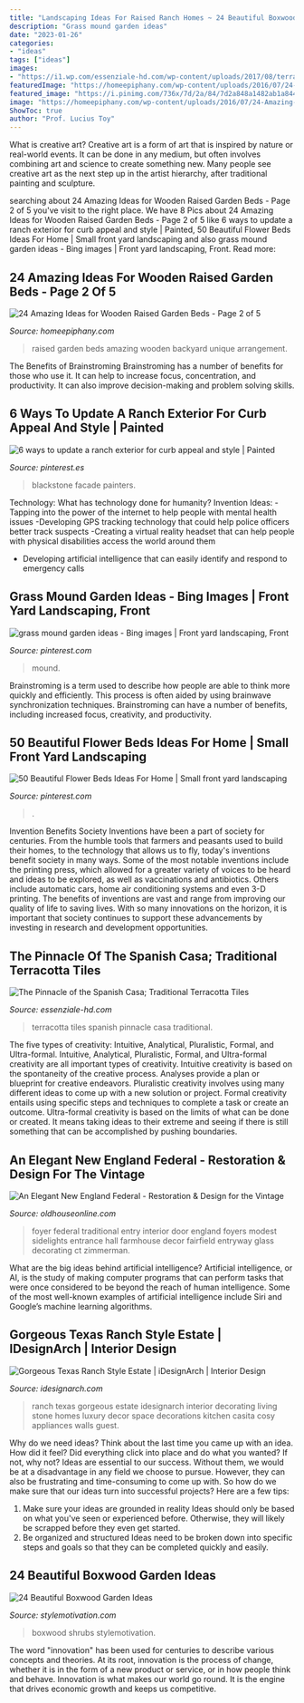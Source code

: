 ```yaml
---
title: "Landscaping Ideas For Raised Ranch Homes ~ 24 Beautiful Boxwood Garden Ideas"
description: "Grass mound garden ideas"
date: "2023-01-26"
categories:
- "ideas"
tags: ["ideas"]
images:
- "https://i1.wp.com/essenziale-hd.com/wp-content/uploads/2017/08/terracotta-tiles-8.jpg?resize=550%2C734"
featuredImage: "https://homeepiphany.com/wp-content/uploads/2016/07/24-Amazing-Ideas-for-Wooden-Raised-Garden-Beds-8.jpg"
featured_image: "https://i.pinimg.com/736x/7d/2a/84/7d2a848a1482ab1a84499ca8f0d82590.jpg"
image: "https://homeepiphany.com/wp-content/uploads/2016/07/24-Amazing-Ideas-for-Wooden-Raised-Garden-Beds-8.jpg"
ShowToc: true
author: "Prof. Lucius Toy"
---
```



What is creative art?
Creative art is a form of art that is inspired by nature or real-world events. It can be done in any medium, but often involves combining art and science to create something new. Many people see creative art as the next step up in the artist hierarchy, after traditional painting and sculpture.

	

		
searching about 24 Amazing Ideas for Wooden Raised Garden Beds - Page 2 of 5 you've visit to the right place. We have 8 Pics about 24 Amazing Ideas for Wooden Raised Garden Beds - Page 2 of 5 like 6 ways to update a ranch exterior for curb appeal and style | Painted, 50 Beautiful Flower Beds Ideas For Home | Small front yard landscaping and also grass mound garden ideas - Bing images | Front yard landscaping, Front. Read more:
		
    
## 24 Amazing Ideas For Wooden Raised Garden Beds - Page 2 Of 5

<img loading=lazy src="https://homeepiphany.com/wp-content/uploads/2016/07/24-Amazing-Ideas-for-Wooden-Raised-Garden-Beds-8.jpg" onerror="this.onerror=null;this.src='https://tse4.mm.bing.net/th?id=OIP.9PbWR_0Divs5bJZZU-sRBQHaE8&amp;pid=15.1';" alt="24 Amazing Ideas for Wooden Raised Garden Beds - Page 2 of 5">

_Source: homeepiphany.com_

>raised garden beds amazing wooden backyard unique arrangement. 

	

The Benefits of Brainstroming
Brainstroming has a number of benefits for those who use it. It can help to increase focus, concentration, and productivity. It can also improve decision-making and problem solving skills.

    
## 6 Ways To Update A Ranch Exterior For Curb Appeal And Style | Painted

<img loading=lazy src="https://i.pinimg.com/736x/7d/2a/84/7d2a848a1482ab1a84499ca8f0d82590.jpg" onerror="this.onerror=null;this.src='https://tse1.mm.bing.net/th?id=OIP.KFiR3Wn-5WmbgHevS1aTwQHaFj&amp;pid=15.1';" alt="6 ways to update a ranch exterior for curb appeal and style | Painted">

_Source: pinterest.es_

>blackstone facade painters. 

	

Technology: What has technology done for humanity?
Invention Ideas: 
-Tapping into the power of the internet to help people with mental health issues 
-Developing GPS tracking technology that could help police officers better track suspects 
-Creating a virtual reality headset that can help people with physical disabilities access the world around them 
- Developing artificial intelligence that can easily identify and respond to emergency calls

    
## Grass Mound Garden Ideas - Bing Images | Front Yard Landscaping, Front

<img loading=lazy src="https://i.pinimg.com/736x/02/12/c2/0212c2b371fa40d0ef5c6a3de28c4b02.jpg" onerror="this.onerror=null;this.src='https://tse1.mm.bing.net/th?id=OIP.9xn7LCCgPGoWiEhphk5EpwHaFj&amp;pid=15.1';" alt="grass mound garden ideas - Bing images | Front yard landscaping, Front">

_Source: pinterest.com_

>mound. 

	

Brainstroming is a term used to describe how people are able to think more quickly and efficiently. This process is often aided by using brainwave synchronization techniques. Brainstroming can have a number of benefits, including increased focus, creativity, and productivity.

    
## 50 Beautiful Flower Beds Ideas For Home | Small Front Yard Landscaping

<img loading=lazy src="https://i.pinimg.com/736x/af/78/fb/af78fb381f2b5dd5130a8a0a87e4cd93.jpg" onerror="this.onerror=null;this.src='https://tse4.mm.bing.net/th?id=OIP.GUOiiqfMQWp6KuW2P_eb1gHaJ3&amp;pid=15.1';" alt="50 Beautiful Flower Beds Ideas For Home | Small front yard landscaping">

_Source: pinterest.com_

>. 

	

Invention Benefits Society
Inventions have been a part of society for centuries. From the humble tools that farmers and peasants used to build their homes, to the technology that allows us to fly, today's inventions benefit society in many ways. 
Some of the most notable inventions include the printing press, which allowed for a greater variety of voices to be heard and ideas to be explored, as well as vaccinations and antibiotics. Others include automatic cars, home air conditioning systems and even 3-D printing. 
The benefits of inventions are vast and range from improving our quality of life to saving lives. With so many innovations on the horizon, it is important that society continues to support these advancements by investing in research and development opportunities.

    
## The Pinnacle Of The Spanish Casa; Traditional Terracotta Tiles

<img loading=lazy src="https://i1.wp.com/essenziale-hd.com/wp-content/uploads/2017/08/terracotta-tiles-8.jpg?resize=550%2C734" onerror="this.onerror=null;this.src='https://tse3.mm.bing.net/th?id=OIP.aQmgO9aL0MDODIRTU5_vfAHaJ4&amp;pid=15.1';" alt="The Pinnacle of the Spanish Casa; Traditional Terracotta Tiles">

_Source: essenziale-hd.com_

>terracotta tiles spanish pinnacle casa traditional. 

	

The five types of creativity: Intuitive, Analytical, Pluralistic, Formal, and Ultra-formal.
Intuitive, Analytical, Pluralistic, Formal, and Ultra-formal creativity are all important types of creativity. Intuitive creativity is based on the spontaneity of the creative process. Analyses provide a plan or blueprint for creative endeavors. Pluralistic creativity involves using many different ideas to come up with a new solution or project. Formal creativity entails using specific steps and techniques to complete a task or create an outcome. Ultra-formal creativity is based on the limits of what can be done or created. It means taking ideas to their extreme and seeing if there is still something that can be accomplished by pushing boundaries.

    
## An Elegant New England Federal - Restoration &amp; Design For The Vintage

<img loading=lazy src="https://www.oldhouseonline.com/.image/t_share/MTQ0NDY2OTg1MDkxOTk5MDM0/connecticut-federal-farmhouse-entry.jpg" onerror="this.onerror=null;this.src='https://tse4.mm.bing.net/th?id=OIP.NRXYt0Z1UHZqqS1U15pPrgHaE8&amp;pid=15.1';" alt="An Elegant New England Federal - Restoration &amp; Design for the Vintage">

_Source: oldhouseonline.com_

>foyer federal traditional entry interior door england foyers modest sidelights entrance hall farmhouse decor fairfield entryway glass decorating ct zimmerman. 

	

What are the big ideas behind artificial intelligence?
Artificial intelligence, or AI, is the study of making computer programs that can perform tasks that were once considered to be beyond the reach of human intelligence. Some of the most well-known examples of artificial intelligence include Siri and Google’s machine learning algorithms.

    
## Gorgeous Texas Ranch Style Estate | IDesignArch | Interior Design

<img loading=lazy src="http://www.idesignarch.com/wp-content/uploads/Luxury-Texas-Ranch-Style-Home_5.jpg" onerror="this.onerror=null;this.src='https://tse1.mm.bing.net/th?id=OIP.pJZMer6WvTaPYDBtGiFUXgHaJ4&amp;pid=15.1';" alt="Gorgeous Texas Ranch Style Estate | iDesignArch | Interior Design">

_Source: idesignarch.com_

>ranch texas gorgeous estate idesignarch interior decorating living stone homes luxury decor space decorations kitchen casita cosy appliances walls guest. 

	

Why do we need ideas?
Think about the last time you came up with an idea. How did it feel? Did everything click into place and do what you wanted? If not, why not?
Ideas are essential to our success. Without them, we would be at a disadvantage in any field we choose to pursue. However, they can also be frustrating and time-consuming to come up with. So how do we make sure that our ideas turn into successful projects? Here are a few tips: 

1) Make sure your ideas are grounded in reality 
Ideas should only be based on what you've seen or experienced before. Otherwise, they will likely be scrapped before they even get started. 
2) Be organized and structured 
Ideas need to be broken down into specific steps and goals so that they can be completed quickly and easily.

    
## 24 Beautiful Boxwood Garden Ideas

<img loading=lazy src="https://www.stylemotivation.com/wp-content/uploads/2013/09/24-Beautiful-Boxwood-Garden-Ideas-18-640x853.jpg" onerror="this.onerror=null;this.src='https://tse3.mm.bing.net/th?id=OIP.RAxRd4ukpcDi2tj4wt-r9AHaJ3&amp;pid=15.1';" alt="24 Beautiful Boxwood Garden Ideas">

_Source: stylemotivation.com_

>boxwood shrubs stylemotivation. 

	

The word "innovation" has been used for centuries to describe various concepts and theories. At its root, innovation is the process of change, whether it is in the form of a new product or service, or in how people think and behave. Innovation is what makes our world go round. It is the engine that drives economic growth and keeps us competitive.

